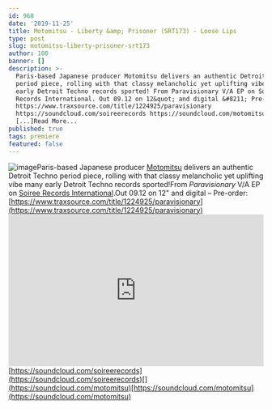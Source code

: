 ```yaml
---
id: 968
date: '2019-11-25'
title: Motomitsu - Liberty &amp; Prisoner (SRT173) - Loose Lips
type: post
slug: motomitsu-liberty-prisoner-srt173
author: 100
banner: []
description: >-
  Paris-based Japanese producer Motomitsu delivers an authentic Detroit Techno
  period piece, rolling with that classy melancholic yet uplifting vibe many
  early Detroit Techno records sported! From Paravisionary V/A EP on Soiree
  Records International. Out 09.12 on 12&quot; and digital &#8211; Pre-order:
  https://www.traxsource.com/title/1224925/paravisionary
  https://soundcloud.com/soireerecords https://soundcloud.com/motomitsu
  [...]Read More...
published: true
tags: premiere
featured: false
---
```

![image](../undefined)Paris-based Japanese producer [Motomitsu](http://www.motomitsu.com/) delivers an authentic Detroit Techno period piece, rolling with that classy melancholic yet uplifting vibe many early Detroit Techno records sported!From _Paravisionary_ V/A EP on [Soiree Records International](https://www.soireerecords.com/).Out 09.12 on 12" and digital – Pre-order: [https://www.traxsource.com/title/1224925/paravisionary](https://www.traxsource.com/title/1224925/paravisionary)<iframe width='100%' height='300' scrolling='no' frameborder='no' allow='autoplay' src='https://w.soundcloud.com/player/?url=https%3A//api.soundcloud.com/tracks/718403119&color=%23ff5500&auto_play=false&hide_related=false&show_comments=true&show_user=true&show_reposts=false&show_teaser=true'></iframe>[](https://soundcloud.com/soireerecords)[https://soundcloud.com/soireerecords](https://soundcloud.com/soireerecords)[](https://soundcloud.com/motomitsu)[https://soundcloud.com/motomitsu](https://soundcloud.com/motomitsu)